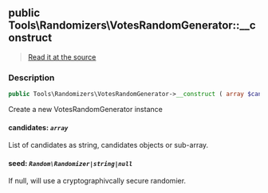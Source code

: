 ## public Tools\Randomizers\VotesRandomGenerator::__construct

> [Read it at the source](https://github.com/julien-boudry/Condorcet/blob/master/src/Tools/Randomizers/VotesRandomGenerator.php#L39)

### Description    

```php
public Tools\Randomizers\VotesRandomGenerator->__construct ( array $candidates [, Random\Randomizer|string|null $seed = null] )
```

Create a new VotesRandomGenerator instance
    

#### **candidates:** *`array`*   
List of candidates as string, candidates objects or sub-array.    


#### **seed:** *`Random\Randomizer|string|null`*   
If null, will use a cryptographivcally secure randomier.    
